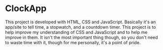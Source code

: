 # ClockApp

This project is developed with HTML, CSS and JavaScript. Basically it's an app/site to tell time, a stopwatch, and a countdown timer.
This project is to help improve my understanding of CSS and JavaScript and to help me improve in them.
It isn't the most important thing though, so you don't need to waste time with it, though for me personally, it's a point of pride.
